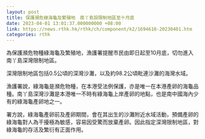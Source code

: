 ```yaml
---
layout: post
title: 保護瀕危綠海龜及繁殖地　南丫島設限制地區至十月底
date: 2023-04-01 13:01:37.000000000 +08:00
link: https://news.rthk.hk/rthk/ch/component/k2/1694610-20230401.htm
categories: rthk
---
```


為保護瀕危物種綠海龜及繁殖地，漁護署提醒市民由即日起至10月底，切勿進入南丫島深灣限制地區。

深灣限制地區包括0.5公頃的深灣沙灘，以及約98.2公頃毗連沙灘的海灣水域。

漁護署說，綠海龜是瀕危物種，在本港受法例保護，亦是唯一在本港產卵的海龜品種。南丫島深灣沙灘是本港唯一不時有綠海龜上岸產卵的地點，也是南中國海內少有的綠海龜產卵地之一。

署方說，綠海龜產卵前及產卵期間，會在其出生的沙灘附近水域活動，預備產卵的綠海龜對人為干擾極為敏感，容易因受驚而放棄產卵。因此指定深灣限制地區，對綠海龜的存活及繁衍有正面作用。
